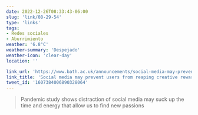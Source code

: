 ```yaml
---
date: 2022-12-26T08:33:43-06:00
slug: 'link/08-29-54'
type: 'links'
tags:
- Redes sociales
- Aburrimiento
weather: '6.8°C'
weather-summary: 'Despejado'
weather-icon: 'clear-day'
location: ''

link_url: 'https://www.bath.ac.uk/announcements/social-media-may-prevent-users-from-reaping-creative-rewards-of-profound-boredom-new-research/#'
link_title: 'Social media may prevent users from reaping creative rewards of profound boredom...'
tweet_id: '1607384006890328064'
---
```

> Pandemic study shows distraction of social media may suck up the time and energy that allow us to find new passions




